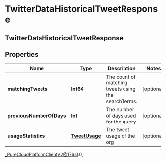 # TwitterDataHistoricalTweetResponse

## TwitterDataHistoricalTweetResponse

## Properties

|Name | Type | Description | Notes|
|------------ | ------------- | ------------- | -------------|
| **matchingTweets** | **Int64** | The count of matching tweets using the searchTerms. | [optional] |
| **previousNumberOfDays** | **Int** | The number of days used for the query | [optional] |
| **usageStatistics** | [**TweetUsage**](TweetUsage) | The tweet usage of the org | [optional] |



_PureCloudPlatformClientV2@176.0.0_
